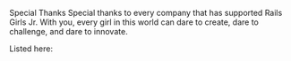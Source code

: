 Special Thanks
Special thanks to every company that has supported Rails Girls Jr. With you, every girl in this world can dare to create, dare to challenge, and dare to innovate.

Listed here:
